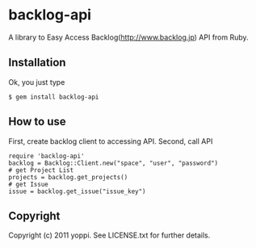 # backlog-api
A library to Easy Access Backlog(http://www.backlog.jp) API from Ruby.

## Installation
Ok, you just type

    $ gem install backlog-api

## How to use
First, create backlog client to accessing API.
Second, call API

    require 'backlog-api'
    backlog = Backlog::Client.new("space", "user", "password")
    # get Project List
    projects = backlog.get_projects()
    # get Issue
    issue = backlog.get_issue("issue_key")
 
## Copyright
Copyright (c) 2011 yoppi. See LICENSE.txt for further details.


